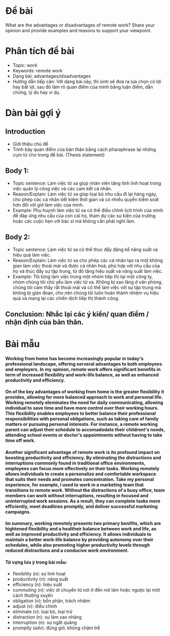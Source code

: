 # Đề bài

What are the advantages or disadvantages of remote work? Share your opinion and provide examples and reasons to support your viewpoint.

# Phân tích đề bài

- Topic: work
- Keywords: remote work
- Dạng bài: advantages/disadvantages
- Hướng dẫn tiếp cận: Với dạng bài này, thí sinh sẽ đưa ra lựa chọn có lợi hay bất lợi, sau đó làm rõ quan điểm của mình bằng luận điểm, dẫn chứng, lý do hay ví dụ.

# Dàn bài gợi ý

## Introduction
- Giới thiệu chủ đề
- Trình bày quan điểm của bản thân bằng cách pharaphrase lại những cụm từ cho trong đề bài. (Thesis statement)

## Body 1:
- Topic sentence: Làm việc từ xa giúp nhân viên tăng tính linh hoạt trong việc quản lý công việc và các cam kết cá nhân.
- Reason/Explain: Làm việc từ xa giúp loại bỏ nhu cầu đi lại hàng ngày, cho phép các cá nhân tiết kiệm thời gian và có nhiều quyền kiểm soát hơn đối với giờ làm việc của mình.
- Example: Phụ huynh làm việc từ xa có thể điều chỉnh lịch trình của mình để đáp ứng nhu cầu của con cái họ, tham dự các sự kiện của trường hoặc các cuộc hẹn với bác sĩ mà không cần phải nghỉ làm.

## Body 2:
- Topic sentence: Làm việc từ xa có thể thúc đẩy đáng kể năng suất và hiệu quả làm việc.
- Reason/Explain: Làm việc từ xa cho phép các cá nhân tạo ra một không gian làm việc thoải mái và được cá nhân hoá, phù hợp với nhu cầu của họ và thúc đẩy sự tập trung, từ đó tăng hiệu suất và năng suất làm việc.
- Example: Tôi từng làm việc trong một nhóm tiếp thị tại một công ty, nhóm chúng tôi chủ yếu làm việc từ xa. Không bị xao lãng ở văn phòng, chúng tôi cảm thấy rất thoải mái và có thể làm việc với sự tập trung mà không bị gián đoạn, cho nên chúng tôi luôn hoàn thành nhiệm vụ hiệu quả và mang lại các chiến dịch tiếp thị thành công.

## Conclusion: Nhắc lại các ý kiến/ quan điểm / nhận định của bản thân.

# Bài mẫu
#### Working from home has become increasingly popular in today's professional landscape, offering serveral advantages to both employees and employers. In my opinion, remote work offers significant benefits in term of increased flexibility and work-life balance, as well as enhanced productivity and efficiency.

#### On of the key advantages of working from home is the greater flexibility it provides, allowing for more balanced approach to work and personal life. Working remotely eleminates the need for daily communicating, allowing individual to save time and have more control over their working hours. This flexibility enables employees to better balance their professional responsibilities with personal obligations, such as taking care of family matters or pursuing personal interests. For instance, a remote working parent can adjust their schedule to accomadodate their childrent's needs, attending school events or doctor's appointments without having to take time off work.

#### Another significant advantage of remote work is its profound impact on boosting productivity and efficiency. By eliminating the distractions and interruptions commonly found in traditional office environments, employees can focus more effectively on their tasks. Working remotely allows individuals to create a personalize and comfortable workspace that suits their needs and promotes concentration. Take my personal experience, for example, I used to work in a marketing team that transitions to remote work. Without the distractions of a busy office, team members can work without interruptions, resulting in focused and uninterrupted work sessions. As a result, they can complete tasks more efficiently, meet deadlines promptly, and deliver successful marketing campaigns.

#### Im summary, working remotely presents two primary benifits, which are hightened flexibility and a healtheir balance between work and life, as well as improved productivity and efficiency. It allows individuals to maintain a better work-life balance by providing autonomy over their schedules, while also promoting higher productivity levels through reduced distractions and a conducive work environment.

#### Từ vựng lưu ý trong bài mẫu:
- flexibility (n): sự linh hoạt
- productivity (n): năng suất
- efficiency (n): hiệu suất
- commuting (n): việc di chuyển từ nơi ở đến nơi làm hoặc ngược lại một cách thường xuyên
- obligation (n): bổn phận, trách nhiệm
- adjust (v): điều chỉnh
- eliminate (v): loại bỏ, loại trừ
- distraction (n): sự làm xao nhãng
- interruption (n): sự ngắt quãng
- promptly (adv): đúng giờ, không chậm trễ